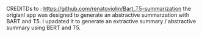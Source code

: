 
CREDITDs to : https://github.com/renatoviolin/Bart_T5-summarization 
the origianl app was designed to generate an abstractive summarzation with BART and T5. I upadated it to generate an extractive summary / abstractive summary using BERT and T5. 
